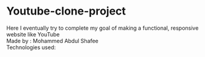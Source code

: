 # Youtube-clone-project
Here I eventually try to complete my goal of making a functional, responsive website like YouTube
<br>Made by : Mohammed Abdul Shafee
<br>Technologies used:
